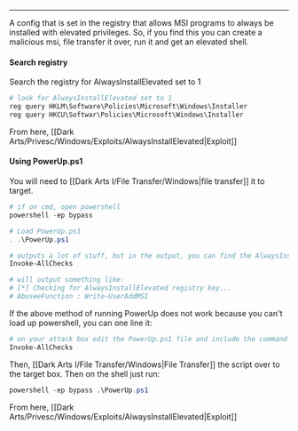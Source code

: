 -- -
A config that is set in the registry that allows MSI programs to always be installed with elevated privileges. So, if you find this you can create a malicious msi, file transfer it over, run it and get an elevated shell. 

#### Search registry
Search the registry for AlwaysInstallElevated set to 1
```powershell
# look for AlwaysInstallElevated set to 1
reg query HKLM\Software\Policies\Microsoft\Windows\Installer
reg query HKCU\Softwar\Policies\Microsoft\Windows\Installer
```
From here, [[Dark Arts/Privesc/Windows/Exploits/AlwaysInstallElevated|Exploit]]
#### Using PowerUp.ps1
You will need to [[Dark Arts I/File Transfer/Windows|file transfer]] it to target.
```powershell
# if on cmd, open powershell
powershell -ep bypass

# Load PowerUp.ps1 
. .\PowerUp.ps1

# outputs a lot of stuff, but in the output, you can find the AlwaysInstallElevated setting
Invoke-AllChecks

# will output something like:
# [*] Checking for AlwaysInstallElevated registry key...
# AbuseeFunction : Write-UserAddMSI
```
If the above method of running PowerUp does not work because you can't load up powershell, you can one line it:
```bash
# on your attack box edit the PowerUp.ps1 file and include the command it should run after loading:
Invoke-AllChecks
```
Then, [[Dark Arts I/File Transfer/Windows|File Transfer]] the script over to the target box. 
Then on the shell just run:
```powershell
powershell -ep bypass .\PowerUp.ps1
```
From here, [[Dark Arts/Privesc/Windows/Exploits/AlwaysInstallElevated|Exploit]]